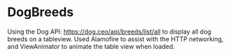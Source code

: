 # DogBreeds
Using the Dog API: https://dog.ceo/api/breeds/list/all to display all dog breeds on a tableview. Used Alamofire to assist with the HTTP networking, and ViewAnimator to animate the table view when loaded. 
